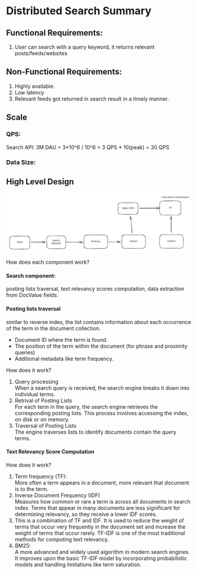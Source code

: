 # Distributed Search Summary

## Functional Requirements:

1. User can search with a query keyword, it returns relevant posts/feeds/websites

## Non-Functional Requirements:

1. Highly available.
2. Low latency
3. Relevant feeds got returned in search result in a timely manner.

## Scale

### QPS:

Search API: 3M DAU = 3\*10^6 / 10^6 = 3 QPS \* 10(peak) = 30 QPS

### Data Size:

## High Level Design

<img src="../../.gitbook/assets/file.excalidraw (15).svg" alt="" class="gitbook-drawing">

How does each component work?

#### Search component:

posting lists traversal, text relevancy scores computation, data extraction from DocValue fields.

#### Posting lists traversal

similar to reverse index, the list contains information about each occurrence of the term in the document collection.

* Document ID where the term is found.
* The position of the term within the document (for phrase and proximity queries)
* Additional metadata like term frequency.

How does it work?

1. Query processing\
   When a search query is received, the search engine breaks it down into individual terms.
2. Retrival of Posting Lists\
   For each term in the query, the search engine retrieves the corresponding posting lists. This process involves accessing the index, on disk or on memory.
3. Traversal of Posting Lists\
   The engine traverses lists to identify documents contain the query terms.

#### Text Relevancy Score Computation

How does it work?

1. Term frequency (TF):\
   More often a term appears in a document, more relevant that document is to the term.
2. Inverse Document Frequency (IDF)\
   Measures how common or rare a term is across all documents in search index. Terms that appear in many documents are less significant for determining relevancy, so they receive a lower IDF scores.
3. This is a combination of TF and IDF. It is used to reduce the weight of terms that occur very frequently in the document set and increase the weight of terms that occur rarely. TF-IDF is one of the most traditional methods for computing text relevancy.
4. BM25: \
   A more advanced and widely used algorithm in modern search engines. It improves upon the basic TF-IDF model by incorporating probabilistic models and handling limitations like term saturation.
